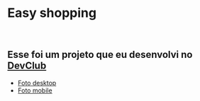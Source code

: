 <h1>Easy shopping</h1>
<br>
<h2>Esse foi um projeto que eu desenvolvi no <a href="https://aulas.devclub.com.br/m/home">DevClub</a></h2>
<div>
 <ul>
  
 <li><a href="https://github.com/DonateloXL/Projeto-Responsividade/blob/main/img/Sem%20t%C3%ADtulo.png?raw=true">Foto desktop </a> </li>
<li><a href="https://github.com/DonateloXL/Projeto-Responsividade/blob/main/img/mobile.png?raw=true">Foto mobile</a></li>
</div>
